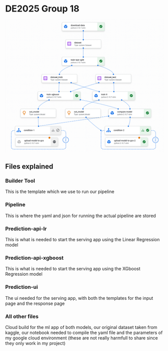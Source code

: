 # DE2025 Group 18

![Architecture Diagram](./architecture.png)


## Files explained

### Builder Tool
This is the template which we use to run our pipeline

### Pipeline
This is where the yaml and json for running the actual pipeline are stored

### Prediction-api-lr
This is what is needed to start the serving app using the Linear Regression model

### Prediction-api-xgboost
This is what is needed to start the serving app using the XGboost Regression model

### Prediction-ui
The ui needed for the serving app, with both the templates for the input page and the response page

### All other files
Cloud build for the ml app of both models, our original dataset taken from kaggle, our notebook needed to compile the yaml file and the parameters of my google cloud environment (these are not really harmfull to share since they only work in my project)


